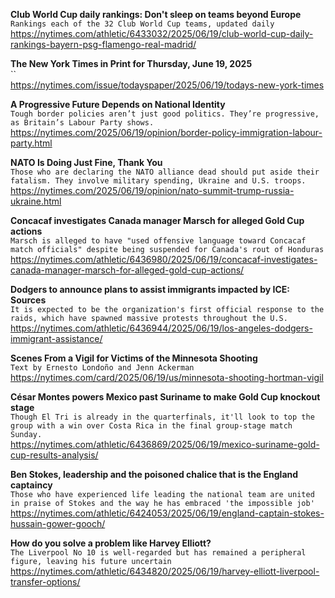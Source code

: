 **Club World Cup daily rankings: Don't sleep on teams beyond Europe**\
`Rankings each of the 32 Club World Cup teams, updated daily`\
https://nytimes.com/athletic/6433032/2025/06/19/club-world-cup-daily-rankings-bayern-psg-flamengo-real-madrid/

**The New York Times in Print for Thursday, June 19, 2025**\
``\
https://nytimes.com/issue/todayspaper/2025/06/19/todays-new-york-times

**A Progressive Future Depends on National Identity**\
`Tough border policies aren’t just good politics. They’re progressive, as Britain’s Labour Party shows.`\
https://nytimes.com/2025/06/19/opinion/border-policy-immigration-labour-party.html

**NATO Is Doing Just Fine, Thank You**\
`Those who are declaring the NATO alliance dead should put aside their fatalism. They involve military spending, Ukraine and U.S. troops.`\
https://nytimes.com/2025/06/19/opinion/nato-summit-trump-russia-ukraine.html

**Concacaf investigates Canada manager Marsch for alleged Gold Cup actions**\
`Marsch is alleged to have "used offensive language toward Concacaf match officials" despite being suspended for Canada's rout of Honduras`\
https://nytimes.com/athletic/6436980/2025/06/19/concacaf-investigates-canada-manager-marsch-for-alleged-gold-cup-actions/

**Dodgers to announce plans to assist immigrants impacted by ICE: Sources**\
`It is expected to be the organization's first official response to the raids, which have spawned massive protests throughout the U.S.`\
https://nytimes.com/athletic/6436944/2025/06/19/los-angeles-dodgers-immigrant-assistance/

**Scenes From a Vigil for Victims of the Minnesota Shooting**\
`Text by Ernesto Londoño and Jenn Ackerman`\
https://nytimes.com/card/2025/06/19/us/minnesota-shooting-hortman-vigil

**César Montes powers Mexico past Suriname to make Gold Cup knockout stage**\
`Though El Tri is already in the quarterfinals, it'll look to top the group with a win over Costa Rica in the final group-stage match Sunday.`\
https://nytimes.com/athletic/6436869/2025/06/19/mexico-suriname-gold-cup-results-analysis/

**Ben Stokes, leadership and the poisoned chalice that is the England captaincy**\
`Those who have experienced life leading the national team are united in praise of Stokes and the way he has embraced 'the impossible job'`\
https://nytimes.com/athletic/6424053/2025/06/19/england-captain-stokes-hussain-gower-gooch/

**How do you solve a problem like Harvey Elliott?**\
`The Liverpool No 10 is well-regarded but has remained a peripheral figure, leaving his future uncertain`\
https://nytimes.com/athletic/6434820/2025/06/19/harvey-elliott-liverpool-transfer-options/

